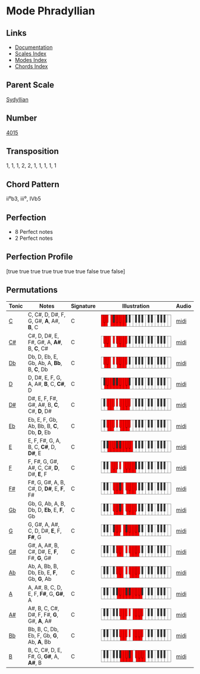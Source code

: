 # Mode Phradyllian

## Links

- [Documentation](README.md)
- [Scales Index](Scales.md)
- [Modes Index](Modes.md)
- [Chords Index](Chords.md)

## Parent Scale

[Sydyllian](ScaleSydyllian.md)

## Number

[4015](https://ianring.com/musictheory/scales/4015)

## Transposition

1, 1, 1, 2, 2, 1, 1, 1, 1, 1

## Chord Pattern

ii⁰b3, iii⁰, IVb5

## Perfection

- 8 Perfect notes
- 2 Perfect notes

## Perfection Profile

[true true true true true true true false true false]

## Permutations

| Tonic | Notes | Signature | Illustration | Audio |
|-------|-------|-----------|--------------|-------|
| [C](ModeCNaturalPhradyllian.md) | C, C#, D, D#, F, G, G#, **A**, A#, **B**, C | C | ![CNaturalPhradyllian](ModeCNaturalPhradyllian.png) | [midi](https://github.com/edipermadi/music/blob/main/docs/ModeCNaturalPhradyllian.mid?raw=true) |
| [C#](ModeCSharpPhradyllian.md) | C#, D, D#, E, F#, G#, A, **A#**, B, **C**, C# | C | ![CSharpPhradyllian](ModeCSharpPhradyllian.png) | [midi](https://github.com/edipermadi/music/blob/main/docs/ModeCSharpPhradyllian.mid?raw=true) |
| [Db](ModeDFlatPhradyllian.md) | Db, D, Eb, E, Gb, Ab, A, **Bb**, B, **C**, Db | C | ![DFlatPhradyllian](ModeDFlatPhradyllian.png) | [midi](https://github.com/edipermadi/music/blob/main/docs/ModeDFlatPhradyllian.mid?raw=true) |
| [D](ModeDNaturalPhradyllian.md) | D, D#, E, F, G, A, A#, **B**, C, **C#**, D | C | ![DNaturalPhradyllian](ModeDNaturalPhradyllian.png) | [midi](https://github.com/edipermadi/music/blob/main/docs/ModeDNaturalPhradyllian.mid?raw=true) |
| [D#](ModeDSharpPhradyllian.md) | D#, E, F, F#, G#, A#, B, **C**, C#, **D**, D# | C | ![DSharpPhradyllian](ModeDSharpPhradyllian.png) | [midi](https://github.com/edipermadi/music/blob/main/docs/ModeDSharpPhradyllian.mid?raw=true) |
| [Eb](ModeEFlatPhradyllian.md) | Eb, E, F, Gb, Ab, Bb, B, **C**, Db, **D**, Eb | C | ![EFlatPhradyllian](ModeEFlatPhradyllian.png) | [midi](https://github.com/edipermadi/music/blob/main/docs/ModeEFlatPhradyllian.mid?raw=true) |
| [E](ModeENaturalPhradyllian.md) | E, F, F#, G, A, B, C, **C#**, D, **D#**, E | C | ![ENaturalPhradyllian](ModeENaturalPhradyllian.png) | [midi](https://github.com/edipermadi/music/blob/main/docs/ModeENaturalPhradyllian.mid?raw=true) |
| [F](ModeFNaturalPhradyllian.md) | F, F#, G, G#, A#, C, C#, **D**, D#, **E**, F | C | ![FNaturalPhradyllian](ModeFNaturalPhradyllian.png) | [midi](https://github.com/edipermadi/music/blob/main/docs/ModeFNaturalPhradyllian.mid?raw=true) |
| [F#](ModeFSharpPhradyllian.md) | F#, G, G#, A, B, C#, D, **D#**, E, **F**, F# | C | ![FSharpPhradyllian](ModeFSharpPhradyllian.png) | [midi](https://github.com/edipermadi/music/blob/main/docs/ModeFSharpPhradyllian.mid?raw=true) |
| [Gb](ModeGFlatPhradyllian.md) | Gb, G, Ab, A, B, Db, D, **Eb**, E, **F**, Gb | C | ![GFlatPhradyllian](ModeGFlatPhradyllian.png) | [midi](https://github.com/edipermadi/music/blob/main/docs/ModeGFlatPhradyllian.mid?raw=true) |
| [G](ModeGNaturalPhradyllian.md) | G, G#, A, A#, C, D, D#, **E**, F, **F#**, G | C | ![GNaturalPhradyllian](ModeGNaturalPhradyllian.png) | [midi](https://github.com/edipermadi/music/blob/main/docs/ModeGNaturalPhradyllian.mid?raw=true) |
| [G#](ModeGSharpPhradyllian.md) | G#, A, A#, B, C#, D#, E, **F**, F#, **G**, G# | C | ![GSharpPhradyllian](ModeGSharpPhradyllian.png) | [midi](https://github.com/edipermadi/music/blob/main/docs/ModeGSharpPhradyllian.mid?raw=true) |
| [Ab](ModeAFlatPhradyllian.md) | Ab, A, Bb, B, Db, Eb, E, **F**, Gb, **G**, Ab | C | ![AFlatPhradyllian](ModeAFlatPhradyllian.png) | [midi](https://github.com/edipermadi/music/blob/main/docs/ModeAFlatPhradyllian.mid?raw=true) |
| [A](ModeANaturalPhradyllian.md) | A, A#, B, C, D, E, F, **F#**, G, **G#**, A | C | ![ANaturalPhradyllian](ModeANaturalPhradyllian.png) | [midi](https://github.com/edipermadi/music/blob/main/docs/ModeANaturalPhradyllian.mid?raw=true) |
| [A#](ModeASharpPhradyllian.md) | A#, B, C, C#, D#, F, F#, **G**, G#, **A**, A# | C | ![ASharpPhradyllian](ModeASharpPhradyllian.png) | [midi](https://github.com/edipermadi/music/blob/main/docs/ModeASharpPhradyllian.mid?raw=true) |
| [Bb](ModeBFlatPhradyllian.md) | Bb, B, C, Db, Eb, F, Gb, **G**, Ab, **A**, Bb | C | ![BFlatPhradyllian](ModeBFlatPhradyllian.png) | [midi](https://github.com/edipermadi/music/blob/main/docs/ModeBFlatPhradyllian.mid?raw=true) |
| [B](ModeBNaturalPhradyllian.md) | B, C, C#, D, E, F#, G, **G#**, A, **A#**, B | C | ![BNaturalPhradyllian](ModeBNaturalPhradyllian.png) | [midi](https://github.com/edipermadi/music/blob/main/docs/ModeBNaturalPhradyllian.mid?raw=true) |
